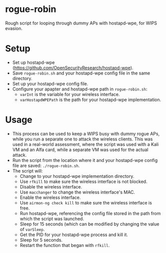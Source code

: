 # rogue-robin
Rough script for looping through dummy APs with hostapd-wpe, for WIPS evasion.

# Setup
* Set up hostapd-wpe (https://github.com/OpenSecurityResearch/hostapd-wpe).
* Save `rogue-robin.sh` and your hostapd-wpe config file in the same directory.
* Set up your hostapd-wpe config file.
* Configure your apapter and hostapd-wpe path in `rogue-robin.sh`:
  - `varInt` is the variable for your wireless interface.
  - `varHostapdWPEPath` is the path for your hostapd-wpe implementation.
  
# Usage
* This process can be used to keep a WIPS busy with dummy rogue APs, while you run a separate one to attack the wireless clients. This was used in a real-world assessment, where the script was used with a Kali VM and an Alfa card, while a separate VM was used for the actual attack.
* Run the script from the location where it and your hostapd-wpe config file are saved: `./rogue-robin.sh`.
* The script will:
  - Change to your hostapd-wpe implementation directory.
  - Use `rfkill` to make sure the wireless interface is not blocked.
  - Disable the wireless interface.
  - Use `macchanger` to change the wireless interface's MAC.
  - Enable the wireless interface.
  - Use `airmon-ng check kill` to make sure the wireless interface is free.
  - Run hostapd-wpe, referencing the config file stored in the path from which the script was launched.
  - Sleep for 15 seconds (which can be modified by changing the value of `varSleep`.
  - Get the PID for your hostapd-wpe process and kill it.
  - Sleep for 5 seconds.
  - Restart the function that began with `rfkill`.

